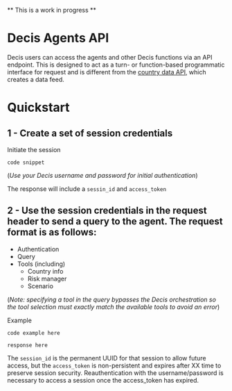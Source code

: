 ** This is a work in progress **

# Decis Agents API

Decis users can access the agents and other Decis functions via an API endpoint. This is designed to act as a turn- or function-based programmatic interface for request and is different from the [country data API](https://github.com/agsheves/Decis-Country-Data-API/blob/main/README.md), which creates a data feed.

# Quickstart

## 1 - Create a set of session credentials

Initiate the session
```
code snippet
```
(*Use your Decis username and password for initial authentication*)

The response will include a ```sessin_id``` and ```access_token```

## 2 - Use the session credentials in the request header to send a query to the agent. The request format is as follows:

* Authentication
* Query
* Tools (including)
  * Country info
  * Risk manager
  * Scenario
 
(*Note: specifying a tool in the query bypasses the Decis orchestration so the tool selection must exactly match the available tools to avoid an error*)

Example

```
code example here

response here
```

The ```session_id``` is the permanent UUID for that session to allow future access, but the ```access_token``` is non-persistent and expires after XX time to preserve session security. Reauthentication with the username/password is necessary to access a session once the access_token has expired.

# 
